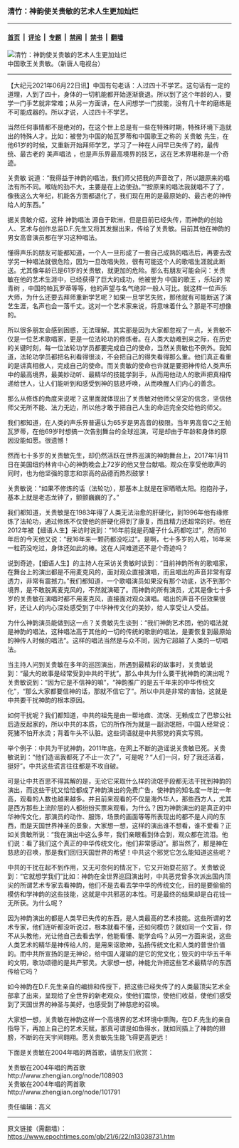 ### 清竹：神韵使关贵敏的艺术人生更加灿烂

---

#### [首页](../../../..?n13038731) &nbsp;|&nbsp; [评论](../../../../../epoch-comment?n13038731) &nbsp;|&nbsp; [专题](../../../../../epoch-special?n13038731) &nbsp;|&nbsp; [禁闻](../../../../../epoch-news?n13038731) &nbsp;|&nbsp; [禁书](../../../../../books?n13038731) &nbsp;|&nbsp; [翻墙](https://github.com/gfw-breaker/nogfw/blob/master/README.md?n13038731)


<div><img alt="清竹：神韵使关贵敏的艺术人生更加灿烂" class="attachment-djy_600_400 size-djy_600_400 wp-post-image" src="https://i.epochtimes.com/assets/uploads/2021/02/abe8461296123603065f88a88ad3f26d-600x400.jpg"/>
<div class="caption">
 中国歌王关贵敏。（新唐人电视台）
</div></div><hr/><div class="post_content" id="artbody" itemprop="articleBody">
 <!-- article content begin -->
 <p>
  【大纪元2021年06月22日讯】中国有句老话：人过四十不学艺。这句话有一定的道理，人到了四十，身体的一切机能都开始逐渐衰退。所以到了这个年龄的人，要学一门手艺就非常难；从另一方面讲，在人间想学一门技能，没有几十年的磨练是不可能成器的。所以才说，人过四十不学艺。
 </p>
 <p>
  当然任何事情都不是绝对的，在这个世上总是有一些在特殊时期，特殊环境下造就出的特殊人才。比如：被誉为中国的帕瓦罗蒂和中国歌王之称的
  <ok href="https://www.epochtimes.com/gb/tag/%E5%85%B3%E8%B4%B5%E6%95%8F.html">
   关贵敏
  </ok>
  先生，在他61岁的时候，又重新开始拜师学艺，学习了一种在人间早已失传了的，最传统、最古老的
  <ok href="https://www.epochtimes.com/gb/tag/%E7%BE%8E%E5%A3%B0%E5%94%B1%E6%B3%95.html">
   美声唱法
  </ok>
  ，也是声乐界最高境界的技艺，这在艺术界堪称是一个奇迹。
 </p>
 <p>
  <ok href="https://www.epochtimes.com/gb/tag/%E5%85%B3%E8%B4%B5%E6%95%8F.html">
   关贵敏
  </ok>
  说道：“我得益于神韵的唱法，我们师父把我的声音改了，所以跟原来的唱法有所不同。喉咙的劲不大，主要是在上边使劲。”“按原来的唱法我就唱不了了，像我这么大年纪，机能各方面都退化了，我们现在用的是最原始的、最古老的神传给人的东西。”
 </p>
 <p>
  据关贵敏介绍，这种
  <ok href="https://www.epochtimes.com/gb/tag/%E7%A5%9E%E9%9F%B5%E5%94%B1%E6%B3%95.html">
   神韵唱法
  </ok>
  源自于欧洲，但是目前已经失传，而神韵的创始人、艺术与创作总监D.F.先生又将其发掘出来，传给了关贵敏。目前其他在神韵的男女高音演员都在学习这种唱法。
 </p>
 <p>
  懂得声乐的朋友可能都知道，一个人一旦形成了一套自己成熟的唱法后，再要去改学另一种唱法就很危险，因为一旦改唱失败，很有可能这个人的歌唱生涯就此断送。尤其像年龄已是61岁的关贵敏，就更加的危险。那么有朋友可能会问：关贵敏在他的艺术生涯中，已经获得了巨大的成功，他被誉为
  <ok href="https://www.epochtimes.com/gb/tag/%E4%B8%AD%E5%9B%BD%E7%9A%84%E6%AD%8C%E7%8E%8B.html">
   中国的歌王
  </ok>
  ，乐坛的
  <ok href="https://www.epochtimes.com/gb/tag/%E5%B8%B8%E9%9D%92%E6%A0%91.html">
   常青树
  </ok>
  ，中国的帕瓦罗蒂等等，他的声望与名气绝非一般人可比。就这样一位声乐大师，为什么还要去拜师重新学艺呢？如果一旦学艺失败，那他就有可能断送了演艺生涯，名声也会一落千丈。这对一个艺术家来说，将意味着什么？那是不可想像的。
 </p>
 <p>
  所以很多朋友会感到困惑，无法理解。其实那是因为大家都忽视了一点，关贵敏不仅是一位艺术歌唱家，更是一位法轮功的修炼者。在人类大劫难到来之际，在历史的关键时刻，每一位法轮功学员都要完成自己的使命，当然关贵敏也不例外。我知道，法轮功学员都把名利看得很淡，不会把自己的得失看得那么重。他们真正看重的是讲真相救人，完成自己的使命。而关贵敏的使命也许就是要把神传给人类声乐中的最高境界，最美妙动听、最精华的技能学到手，从而用他动人的歌声把真相传递给世人，让人们能听到和感受到神的慈悲呼唤，从而唤醒人们内心的善念。
 </p>
 <p>
  那么从修炼的角度来说呢？这里面就体现出了关贵敏对他师父坚定的信念，坚信他师父无所不能、法力无边，所以他才敢于把自己人生的命运完全交给他的师父。
 </p>
 <p>
  我们都知道，在人类的声乐界普遍认为65岁是男高音的极限。当年男高音C之王帕瓦罗蒂，在他69岁时想搞一次告别舞台的全球巡演，可是却由于年龄和身体的原因没能如愿。很遗憾！
 </p>
 <p>
  然而七十多岁的关贵敏先生，却仍然活跃在世界巡演的神韵舞台上，2017年1月11日在美国纽约林肯中心的神韵晚会上72岁的他又登台献唱。观众在享受他歌声的同时，也为他坚强的意志和崇高的品德而热烈鼓掌！
 </p>
 <p>
  关贵敏说：“如果不修炼的话（法轮功），那基本上就是在家晒晒太阳。抱抱孙子，基本上就是老态龙钟了，颤颤巍巍的了。”
 </p>
 <p>
  我们都知道，关贵敏是在1983年得了人类无法治愈的肝硬化，到1996年他有缘修炼了法轮功，通过修炼不仅使他的肝硬化得到了康复，而且精力还超常的好。他在2012年被【细语人生】采访时说到：“16年前我是药罐子什么药都吃过”，然而16年后的今天他又说：“我16年来一颗药都没吃过”。是啊，七十多岁的人啦，16年来一粒药没吃过，身体还如此的棒。这在人间难道还不是个奇迹吗？
 </p>
 <p>
  说到奇迹，【细语人生】的主持人在采访关贵敏时谈到：“目前神韵所有的歌唱家，在舞台上的演出都是不用麦克风的，面对观众直接演唱，而且唱出的声音非常有穿透力，非常有震撼力。”我们都知道，一个歌唱演员如果没有那个功底，达不到那个境界，是不敢脱离麦克风的，不然就演砸了。而神韵的所有演员，尤其是像七十多岁的关贵敏在演唱时都不用麦克风，直接面对观众演唱。唱出的声音不但效果很好，还让人的内心深处感受到了中华神传文化的美妙，给人享受让人受益。
 </p>
 <p>
  为什么神韵演员能做到这一点？关贵敏先生谈到：“我们神韵艺术团，他的唱法就是神韵的唱法，这种唱法高于其他的一切的传统的歌剧的唱法，是要恢复到最原始的神传人时候的唱法”。这样的唱法当然是与众不同，因为它超越了人类的一切唱法。
 </p>
 <p>
  当主持人问到关贵敏在多年的巡回演出，所遇到最精彩的故事时，关贵敏说到：“最大的故事是经常受到中共的干扰”。那么中共为什么要干扰神韵的演出呢？关贵敏说到：“因为它是不信神的嘛”，“神韵推广的是五千年来的中华传统文化”，“那么大家都要信神的话，那就不信它了”。所以中共是非常的害怕，这就是中共要干扰神韵的根本原因。
 </p>
 <p>
  如何干扰呢？我们都知道，中共的祖先是由一帮地痞、流氓、无赖成立了巴黎公社后造反起家的，所以中共的本质，它的所作所为就是一副流氓相，中国人经常说：死猪不怕开水烫；背着牛头不认脏。这些词语就是中共邪党的真实写照。
 </p>
 <p>
  举个例子：中共为干扰神韵，2011年底，在网上不断的造谣说关贵敏已死。关贵敏说到：“他们造谣我都死了不止一次了”，可是呢？“人们一问，好了我还活着，挺好”。中共这些谎言往往都是不攻自破。
 </p>
 <p>
  可是让中共百思不得其解的是，无论它采取什么样的流氓手段都无法干扰到神韵的演出，而这些干扰又恰恰都成了神韵演出的免费广告，使神韵的知名度一年比一年高，观看的人数也越来越多。并且前来观看的不仅是海外华人，那些西方人，尤其是西方那些上流阶层的人都纷纷买票来观看。为什么？因为神韵演出的是真正的中华神传文化，那演员的动作、服饰，场景的画面等等所表现出的都不是人间的东西，而是天国世界神圣的景象，大家想一想，这样的演出谁不想看，谁不爱看？正如关贵敏所说：“我在演出中这么多年，我们亲眼看到体会到，观众都在流泪。他们说：看了我们这个真正的中华传统文化，他们非常感动”。那当然了，那是神在慈悲的召唤，那是我们回归天国世界的希望！中共这个邪党它怎么能知道这些呢？
 </p>
 <p>
  中共的干扰在起不到作用，又无可奈何的情况下，它又开始耍花招了。关贵敏说到：“它就想学我们”比如：神韵在全世界巡回演出时，中共恶党曾多次派出国内顶尖的所谓艺术专家去看神韵，他们不是去看去学中华的传统文化，目的是要偷偷的模仿和学神韵的这些技能，这就是中共邪恶的本性。可是最终的结果却是白花钱一无所获。为什么呢？
 </p>
 <p>
  因为神韵演出的都是人类早已失传的东西，是人类最高的艺术技能。这些所谓的艺术专家，他们连听都没听说过，根本就看不懂，还如何模仿？就如同一个文盲，你不从头教他，光让他自己去看去学，他能看懂、能学会吗？从另一方面来说，这些人类艺术的精华是神传给人的，是用来讴歌神，弘扬传统文化和人类的普世价值的。而中共所宣扬的是无神论，给中国人灌输的是它的党文化；毁灭的中华五千年的文明，歌功颂德的是共产邪灵。大家想一想，神能允许把这些艺术最精华的东西传给它吗？
 </p>
 <p>
  如今神韵在D.F.先生亲自的编排和传授下，把这些已经失传了的人类最顶尖艺术全部拿了出来，呈现给了全世界的新老观众，使他们震惊，使他们收益，使他们感受到了天国世界的神圣与美好，也感受到了神慈悲的召唤。
 </p>
 <p>
  大家想一想，关贵敏在神韵这样一个高境界的艺术环境中熏陶，在D.F.先生的亲自指导下，再加上自己的艺术天赋，那真可谓是如鱼得水，就如同插上了神韵的翅膀，不断的在天宇间翱翔。愿关贵敏先生能飞得更高更远！
 </p>
 <p>
  下面是关贵敏在2004年唱的两首歌，请朋友们欣赏：
 </p>
 <p>
  <ok href="http://www.zhengjian.org/node/108903">
   关贵敏在2004年唱的两首歌
  </ok>
  <br/>
  http://www.zhengjian.org/node/108903
  <br/>
  <ok href="http://www.zhengjian.org/node/101791">
   关贵敏在2004年唱的两首歌
  </ok>
  <br/>
  http://www.zhengjian.org/node/101791
 </p>
 <p>
  责任编辑：高义
 </p>
 <!-- article content end -->
 <div id="below_article_ad">
 </div>
</div>


---

原文链接（需翻墙）：https://www.epochtimes.com/gb/21/6/22/n13038731.htm